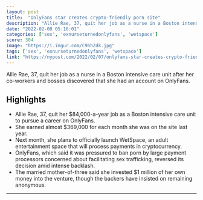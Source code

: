 ```yaml
---
layout: post
title:  "OnlyFans star creates crypto-friendly porn site"
description: "Allie Rae, 37, quit her job as a nurse in a Boston intensive care unit after her co-workers and bosses discovered that she had an account on OnlyFans."
date: "2022-02-08 05:16:01"
categories: ['sex', 'exnurseturnedonlyfans', 'wetspace']
score: 304
image: "https://i.imgur.com/C9hhZdk.jpg"
tags: ['sex', 'exnurseturnedonlyfans', 'wetspace']
link: "https://nypost.com/2022/02/07/onlyfans-star-creates-crypto-friendly-porn-site/"
---
```


Allie Rae, 37, quit her job as a nurse in a Boston intensive care unit after her co-workers and bosses discovered that she had an account on OnlyFans.

## Highlights

- Allie Rae, 37, quit her $84,000-a-year job as a Boston intensive care unit to pursue a career on OnlyFans.
- She earned almost $369,000 for each month she was on the site last year.
- Next month, she plans to officially launch WetSpace, an adult entertainment space that will process payments in cryptocurrency.
- OnlyFans, which said it was pressured to ban porn by large payment processors concerned about facilitating sex trafficking, reversed its decision amid intense backlash.
- The married mother-of-three said she invested $1 million of her own money into the venture, though the backers have insisted on remaining anonymous.

---
